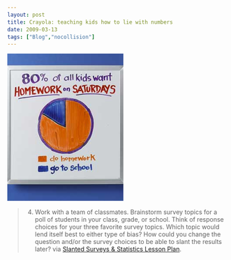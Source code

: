```yaml
---
layout: post
title: Crayola: teaching kids how to lie with numbers
date: 2009-03-13
tags: ["Blog","nocollision"]
---
```


[![](1145.jpg)](http://www.crayola.com/lesson-plans/detail/slanted-surveys--statistics-lesson-plan/)
> 4. Work with a team of classmates. Brainstorm survey topics for a poll of students in your class, grade, or school. Think of response choices for your three favorite survey topics. Which topic would lend itself best to either type of bias? How could you change the question and/or the survey choices to be able to slant the results later?
via [Slanted Surveys & Statistics Lesson Plan](http://www.crayola.com/lesson-plans/detail/slanted-surveys--statistics-lesson-plan/).